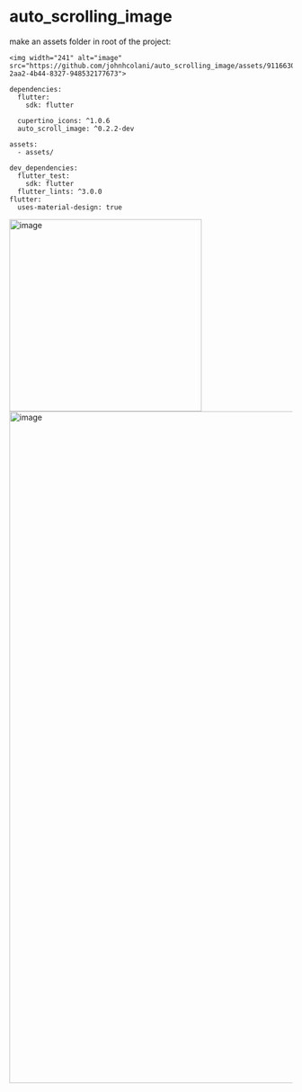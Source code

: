 # auto_scrolling_image
make an assets folder in root of the project:
```
<img width="241" alt="image" src="https://github.com/johnhcolani/auto_scrolling_image/assets/91166301/5ff98268-2aa2-4b44-8327-948532177673">

```

```
dependencies:
  flutter:
    sdk: flutter

  cupertino_icons: ^1.0.6
  auto_scroll_image: ^0.2.2-dev

assets:
  - assets/

dev_dependencies:
  flutter_test:
    sdk: flutter
  flutter_lints: ^3.0.0
flutter:
  uses-material-design: true

```

<img width="342" alt="image" src="https://github.com/johnhcolani/auto_scrolling_image/assets/91166301/738441ad-f38c-4cbc-ad40-bf073ed056a4">



<img width="1196" alt="image" src="https://github.com/johnhcolani/auto_scrolling_image/assets/91166301/62b9e6d2-c5ef-4266-85ed-484f6156cc52">
